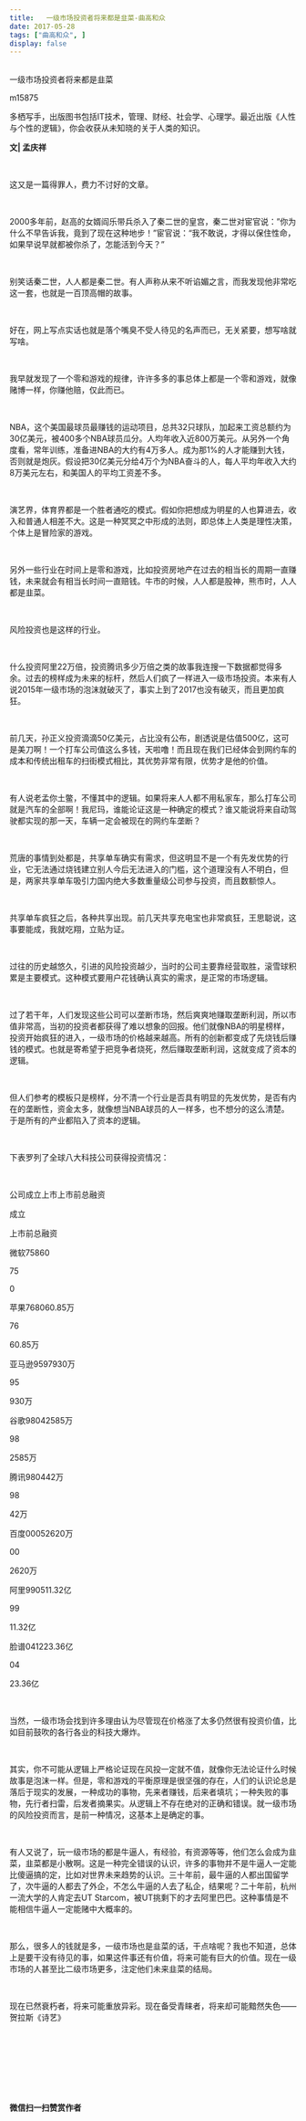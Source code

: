 ```yaml
---
title:   一级市场投资者将来都是韭菜-曲高和众
date: 2017-05-28
tags: ["曲高和众", ]
display: false
---
```



## 



一级市场投资者将来都是韭菜




m15875




多栖写手，出版图书包括IT技术，管理、财经、社会学、心理学。最近出版《人性与个性的逻辑》，你会收获从未知晓的关于人类的知识。


**文| 孟庆祥**

&nbsp;

这又是一篇得罪人，费力不讨好的文章。

&nbsp;

2000多年前，赵高的女婿阎乐带兵杀入了秦二世的皇宫，秦二世对宦官说：”你为什么不早告诉我，竟到了现在这种地步！”宦官说：“我不敢说，才得以保住性命，如果早说早就都被你杀了，怎能活到今天？”

&nbsp;

别笑话秦二世，人人都是秦二世。有人声称从来不听谄媚之言，而我发现他非常吃这一套，也就是一百顶高帽的故事。

&nbsp;

好在，网上写点实话也就是落个嘴臭不受人待见的名声而已，无关紧要，想写啥就写啥。

&nbsp;

我早就发现了一个零和游戏的规律，许许多多的事总体上都是一个零和游戏，就像赌博一样，你赚他赔，仅此而已。

&nbsp;

NBA，这个美国最球员最赚钱的运动项目，总共32只球队，加起来工资总额约为30亿美元，被400多个NBA球员瓜分。人均年收入近800万美元。从另外一个角度看，常年训练，准备进NBA的大约有4万多人。成为那1%的人才能赚到大钱，否则就是炮灰。假设把30亿美元分给4万个为NBA奋斗的人，每人平均年收入大约8万美元左右，和美国人的平均工资差不多。

&nbsp;

演艺界，体育界都是一个胜者通吃的模式。假如你把想成为明星的人也算进去，收入和普通人相差不大。这是一种冥冥之中形成的法则，即总体上人类是理性决策，个体上是冒险家的游戏。

&nbsp;

另外一些行业在时间上是零和游戏，比如投资房地产在过去的相当长的周期一直赚钱，未来就会有相当长时间一直赔钱。牛市的时候，人人都是股神，熊市时，人人都是韭菜。

&nbsp;

风险投资也是这样的行业。

&nbsp;

什么投资阿里22万倍，投资腾讯多少万倍之类的故事我连搜一下数据都觉得多余。过去的榜样成为未来的标杆，然后人们疯了一样进入一级市场投资。本来有人说2015年一级市场的泡沫就破灭了，事实上到了2017也没有破灭，而且更加疯狂。

&nbsp;

前几天，孙正义投资滴滴50亿美元，占比没有公布，剧透说是估值500亿，这可是美刀啊！一个打车公司值这么多钱，天啦噜！而且现在我们已经体会到网约车的成本和传统出租车的扫街模式相比，其优势非常有限，优势才是他的价值。

&nbsp;

有人说老孟你土鳖，不懂其中的逻辑。如果将来人人都不用私家车，那么打车公司就是汽车的全部啊！我尼玛，谁能论证这是一种确定的模式？谁又能说将来自动驾驶都实现的那一天，车辆一定会被现在的网约车垄断？

&nbsp;

荒唐的事情到处都是，共享单车确实有需求，但这明显不是一个有先发优势的行业，它无法通过烧钱建立别人今后无法进入的门槛，这个道理没有人不明白，但是，两家共享单车吸引力国内绝大多数重量级公司参与投资，而且数额惊人。

&nbsp;

共享单车疯狂之后，各种共享出现。前几天共享充电宝也非常疯狂，王思聪说，这事要能成，我就吃翔，立贴为证。

&nbsp;

过往的历史越悠久，引进的风险投资越少，当时的公司主要靠经营取胜，滚雪球积累是主要模式。这种模式要用户花钱确认真实的需求，是正常的市场逻辑。

&nbsp;

过了若干年，人们发现这些公司可以垄断市场，然后爽爽地赚取垄断利润，所以市值非常高，当初的投资者都获得了难以想象的回报。他们就像NBA的明星榜样，投资开始疯狂的进入，一级市场的价格越来越高。所有的创新都变成了先烧钱后赚钱的模式。也就是寄希望于把竞争者烧死，然后赚取垄断利润，这就变成了资本的逻辑。

&nbsp;

但人们参考的模板只是榜样，分不清一个行业是否具有明显的先发优势，是否有内在的垄断性，资金太多，就像想当NBA球员的人一样多，也不想分的这么清楚。于是所有的产业都陷入了资本的逻辑。

&nbsp;

下表罗列了全球八大科技公司获得投资情况：

&nbsp;
<td width="64" valign="top" style="border-width: 1px; border-color: windowtext; padding: 0px 7px;">公司</td><td width="47" valign="top" style="border-top-width: 1px; border-right-width: 1px; border-bottom-width: 1px; border-top-color: windowtext; border-right-color: windowtext; border-bottom-color: windowtext; border-left-style: none; padding: 0px 7px;">成立</td><td width="47" valign="top" style="border-top-width: 1px; border-right-width: 1px; border-bottom-width: 1px; border-top-color: windowtext; border-right-color: windowtext; border-bottom-color: windowtext; border-left-style: none; padding: 0px 7px;">上市</td><td width="104" valign="top" style="border-top-width: 1px; border-right-width: 1px; border-bottom-width: 1px; border-top-color: windowtext; border-right-color: windowtext; border-bottom-color: windowtext; border-left-style: none; padding: 0px 7px;">上市前总融资</td>

成立

上市前总融资
<td width="64" valign="top" style="border-right-width: 1px; border-bottom-width: 1px; border-left-width: 1px; border-right-color: windowtext; border-bottom-color: windowtext; border-left-color: windowtext; border-top-style: none; padding: 0px 7px;">微软</td><td width="47" valign="top" style="border-top-style: none; border-left-style: none; border-bottom-width: 1px; border-bottom-color: windowtext; border-right-width: 1px; border-right-color: windowtext; padding: 0px 7px;">75</td><td width="47" valign="top" style="border-top-style: none; border-left-style: none; border-bottom-width: 1px; border-bottom-color: windowtext; border-right-width: 1px; border-right-color: windowtext; padding: 0px 7px;">86</td><td width="104" valign="top" style="border-top-style: none; border-left-style: none; border-bottom-width: 1px; border-bottom-color: windowtext; border-right-width: 1px; border-right-color: windowtext; padding: 0px 7px;">0</td>

75

0
<td width="64" valign="top" style="border-right-width: 1px; border-bottom-width: 1px; border-left-width: 1px; border-right-color: windowtext; border-bottom-color: windowtext; border-left-color: windowtext; border-top-style: none; padding: 0px 7px;">苹果</td><td width="47" valign="top" style="border-top-style: none; border-left-style: none; border-bottom-width: 1px; border-bottom-color: windowtext; border-right-width: 1px; border-right-color: windowtext; padding: 0px 7px;">76</td><td width="47" valign="top" style="border-top-style: none; border-left-style: none; border-bottom-width: 1px; border-bottom-color: windowtext; border-right-width: 1px; border-right-color: windowtext; padding: 0px 7px;">80</td><td width="104" valign="top" style="border-top-style: none; border-left-style: none; border-bottom-width: 1px; border-bottom-color: windowtext; border-right-width: 1px; border-right-color: windowtext; padding: 0px 7px;">60.85万</td>

76

60.85万
<td width="64" valign="top" style="border-right-width: 1px; border-bottom-width: 1px; border-left-width: 1px; border-right-color: windowtext; border-bottom-color: windowtext; border-left-color: windowtext; border-top-style: none; padding: 0px 7px;">亚马逊</td><td width="47" valign="top" style="border-top-style: none; border-left-style: none; border-bottom-width: 1px; border-bottom-color: windowtext; border-right-width: 1px; border-right-color: windowtext; padding: 0px 7px;">95</td><td width="47" valign="top" style="border-top-style: none; border-left-style: none; border-bottom-width: 1px; border-bottom-color: windowtext; border-right-width: 1px; border-right-color: windowtext; padding: 0px 7px;">97</td><td width="104" valign="top" style="border-top-style: none; border-left-style: none; border-bottom-width: 1px; border-bottom-color: windowtext; border-right-width: 1px; border-right-color: windowtext; padding: 0px 7px;">930万</td>

95

930万
<td width="64" valign="top" style="border-right-width: 1px; border-bottom-width: 1px; border-left-width: 1px; border-right-color: windowtext; border-bottom-color: windowtext; border-left-color: windowtext; border-top-style: none; padding: 0px 7px;">谷歌</td><td width="47" valign="top" style="border-top-style: none; border-left-style: none; border-bottom-width: 1px; border-bottom-color: windowtext; border-right-width: 1px; border-right-color: windowtext; padding: 0px 7px;">98</td><td width="47" valign="top" style="border-top-style: none; border-left-style: none; border-bottom-width: 1px; border-bottom-color: windowtext; border-right-width: 1px; border-right-color: windowtext; padding: 0px 7px;">04</td><td width="104" valign="top" style="border-top-style: none; border-left-style: none; border-bottom-width: 1px; border-bottom-color: windowtext; border-right-width: 1px; border-right-color: windowtext; padding: 0px 7px;">2585万</td>

98

2585万
<td width="64" valign="top" style="border-right-width: 1px; border-bottom-width: 1px; border-left-width: 1px; border-right-color: windowtext; border-bottom-color: windowtext; border-left-color: windowtext; border-top-style: none; padding: 0px 7px;">腾讯</td><td width="47" valign="top" style="border-top-style: none; border-left-style: none; border-bottom-width: 1px; border-bottom-color: windowtext; border-right-width: 1px; border-right-color: windowtext; padding: 0px 7px;">98</td><td width="47" valign="top" style="border-top-style: none; border-left-style: none; border-bottom-width: 1px; border-bottom-color: windowtext; border-right-width: 1px; border-right-color: windowtext; padding: 0px 7px;">04</td><td width="104" valign="top" style="border-top-style: none; border-left-style: none; border-bottom-width: 1px; border-bottom-color: windowtext; border-right-width: 1px; border-right-color: windowtext; padding: 0px 7px;">42万</td>

98

42万
<td width="64" valign="top" style="border-right-width: 1px; border-bottom-width: 1px; border-left-width: 1px; border-right-color: windowtext; border-bottom-color: windowtext; border-left-color: windowtext; border-top-style: none; padding: 0px 7px;">百度</td><td width="47" valign="top" style="border-top-style: none; border-left-style: none; border-bottom-width: 1px; border-bottom-color: windowtext; border-right-width: 1px; border-right-color: windowtext; padding: 0px 7px;">00</td><td width="47" valign="top" style="border-top-style: none; border-left-style: none; border-bottom-width: 1px; border-bottom-color: windowtext; border-right-width: 1px; border-right-color: windowtext; padding: 0px 7px;">05</td><td width="104" valign="top" style="border-top-style: none; border-left-style: none; border-bottom-width: 1px; border-bottom-color: windowtext; border-right-width: 1px; border-right-color: windowtext; padding: 0px 7px;">2620万</td>

00

2620万
<td width="64" valign="top" style="border-right-width: 1px; border-bottom-width: 1px; border-left-width: 1px; border-right-color: windowtext; border-bottom-color: windowtext; border-left-color: windowtext; border-top-style: none; padding: 0px 7px;">阿里</td><td width="47" valign="top" style="border-top-style: none; border-left-style: none; border-bottom-width: 1px; border-bottom-color: windowtext; border-right-width: 1px; border-right-color: windowtext; padding: 0px 7px;">99</td><td width="47" valign="top" style="border-top-style: none; border-left-style: none; border-bottom-width: 1px; border-bottom-color: windowtext; border-right-width: 1px; border-right-color: windowtext; padding: 0px 7px;">05</td><td width="104" valign="top" style="border-top-style: none; border-left-style: none; border-bottom-width: 1px; border-bottom-color: windowtext; border-right-width: 1px; border-right-color: windowtext; padding: 0px 7px;">11.32亿</td>

99

11.32亿
<td width="64" valign="top" style="border-right-width: 1px; border-bottom-width: 1px; border-left-width: 1px; border-right-color: windowtext; border-bottom-color: windowtext; border-left-color: windowtext; border-top-style: none; padding: 0px 7px;">脸谱</td><td width="47" valign="top" style="border-top-style: none; border-left-style: none; border-bottom-width: 1px; border-bottom-color: windowtext; border-right-width: 1px; border-right-color: windowtext; padding: 0px 7px;">04</td><td width="47" valign="top" style="border-top-style: none; border-left-style: none; border-bottom-width: 1px; border-bottom-color: windowtext; border-right-width: 1px; border-right-color: windowtext; padding: 0px 7px;">12</td><td width="104" valign="top" style="border-top-style: none; border-left-style: none; border-bottom-width: 1px; border-bottom-color: windowtext; border-right-width: 1px; border-right-color: windowtext; padding: 0px 7px;">23.36亿</td>

04

23.36亿

&nbsp;

当然，一级市场会找到许多理由认为尽管现在价格涨了太多仍然很有投资价值，比如目前鼓吹的各行各业的科技大爆炸。

&nbsp;

其实，你不可能从逻辑上严格论证现在风投一定就不值，就像你无法论证什么时候故事是泡沫一样。但是，零和游戏的平衡原理是很坚强的存在，人们的认识论总是落后于现实的发展，一种成功的事物，先来者赚钱，后来者填坑；一种失败的事物，先行者扫雷，后发者摘果实。从逻辑上不存在绝对的正确和错误。就一级市场的风险投资而言，是前一种情况，这基本上是确定的事。

&nbsp;

有人又说了，玩一级市场的都是牛逼人，有经验，有资源等等，他们怎么会成为韭菜，韭菜都是小散啊。这是一种完全错误的认识，许多的事物并不是牛逼人一定能比傻逼搞的定，比如对世界未来趋势的认识。三十年前，最牛逼的人都出国留学了，次牛逼的人都去了外企，不怎么牛逼的人去了私企，结果呢？二十年前，杭州一流大学的人肯定去UT Starcom，被UT挑剩下的才去阿里巴巴。这种事情是不能相信牛逼人一定能赌中大概率的。

&nbsp;

那么，很多人的钱就是多，一级市场也是韭菜的话，干点啥呢？我也不知道，总体上是要干没有待见的事，如果这件事还有价值，将来可能有巨大的价值。现在一级市场的人甚至比二级市场更多，注定他们未来韭菜的结局。

&nbsp;

现在已然衰朽者，将来可能重放异彩。现在备受青睐者，将来却可能黯然失色——贺拉斯《诗艺》

&nbsp;

&nbsp;

&nbsp;

&nbsp;




**微信扫一扫赞赏作者**